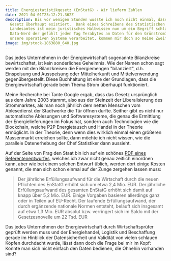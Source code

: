 ```yaml
---
title: Energiestatistikgesetz (EnStatG) - Wir liefern Zahlen
date: 2021-04-01T23:12:21.362Z
description: Bis vor wenigen Stunden wusste ich noch nicht einmal, dass dieses
  Gesetz überhaupt existiert.  Dank eines Schreibens des Statistischen
  Landesamtes ist mein juristisches Halbwissen nun um ein Begriff schlauer. Als
  Data-Nerd der gefühlt jeden Tag Terabytes an Daten für den GrünstromIndex und
  unsere operativen Systeme verarbeitet, kommen mir doch so meine Zweifel.
image: img/stock-1863880_640.jpg
---
```

Das jedes Unternehmen in der Energiewirtschaft sogenannte Bilanzkreise bewirtschaftet, ist kein sonderliches Geheimnis. Wie der Namen schon sagt werden mit den Bilanzkreisen die Energiemengen "bilanziert", d.h. Einspeisung und Ausspeisung oder Mittelherkunft und Mittelverwendung gegenübergestellt. Diese Buchhaltung ist eine der Grundlagen, dass die Energiewirtschaft gerade beim Thema Strom überhaupt funktioniert. 

Meine Recherche bei Tante Google ergab, dass das Gesetz ursprünglich aus dem Jahre 2003 stammt, also aus der Steinzeit der Liberalisierung des Strommarktes, als man noch jährlich dem netten Menschen vom Ablesedienst der Stadtwerke die Tür öffnen durfte. Seither gibt es nicht nur automatische Ablesungen und Softwaresysteme, die genau die Ermittlung der Energielieferungen im Fokus hat, sondern auch Technologien wie die Blockchain, welche P2P Energietausch und Handel in der Theorie ermöglicht. In der Theorie, denn wenn dies wirklich einmal einen größeren Massenmarkt erreichen sollte, dann möchte ich nicht wissen, wie die parallele Datenerhebung der Chef Statistiker dann aussieht.

Auf der Seite von Frag den Staat bin ich auf ein schönes [PDF eines Referentenentwurfes](https://fragdenstaat.de/files/foi/71582/151203BMWiEntwurfEnStatG.pdf?download), welches ich zwar nicht genau zeitlich einordnen kann, aber wie bei einem solchen Entwurf üblich, werden dort einige Kosten genannt, die man sich schon einmal auf der Zunge zergehen lassen muss:

> Der jährliche Erfüllungsaufwand für die Wirtschaft durch die neuen Pflichten des EnStatG erhöht sich um etwa 2,4 Mio. EUR. Der jährliche Erfüllungsaufwand des gesamten EnStatG erhöht sich damit auf knapp über 5,2 Mio. EUR. Einige Vorgaben basieren allerdings ganz oder in Teilen auf EU-Recht. Der laufende Erfüllungsaufwand, der durch ergänzende nationale Normen entsteht, beläuft sich insgesamt auf etwa 1,3 Mio. EUR absolut bzw. verringert sich im Saldo mit der Gesetzesnovelle um 22 Tsd. EUR  

Das jedes Unternehmen der Energiewirtschaft durch Wirtschaftsprüfer geprüft werden muss und der Energiehandel, Logistik und Beschaffung gerade im Hinblick der Datensicherheit und Validität von vielen schlauen Köpfen durchdacht wurde, lässt dann doch die Frage bei mir im Kopf: Könnte man sich nicht einfach den Daten bedienen, die Ohnehin vorhanden sind?